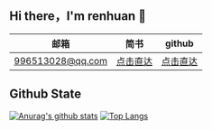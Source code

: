## Hi there，I'm renhuan 👋

|       邮箱       |                             简书                             |                 github                 |
| :--------------: | :----------------------------------------------------------: | :------------------------------------: |
| 996513028@qq.com | [点击直达](https://juejin.im/user/3474112476353069/posts) | [点击直达](https://github.com/renhuan) |

## Github State
[![Anurag's github stats](https://github-readme-stats.vercel.app/api?username=renhuan)](https://github.com/renhuan)
[![Top Langs](https://github-readme-stats.vercel.app/api/top-langs/?username=renhuan)](https://github.com/renhuan)
